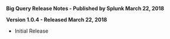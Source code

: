 **Big Query Release Notes - Published by Splunk March 22, 2018**


**Version 1.0.4 - Released March 22, 2018**

* Initial Release
